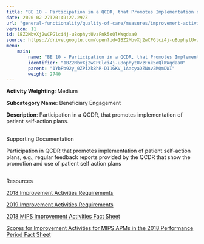 ```yaml
---
title: "BE 10 - Participation in a QCDR, that Promotes Implementation of Patient Self-action Plans."
date: 2020-02-27T20:49:27.297Z
url: "general-functionality/quality-of-care/measures/improvement-activities-measures/2018-improvement-acti_89.html"
version: 11
id: 1BZ2MbvXj2wCPGlci4j-u8ophytUvzFnk5oQlKWqdaa0
source: https://drive.google.com/open?id=1BZ2MbvXj2wCPGlci4j-u8ophytUvzFnk5oQlKWqdaa0
menu:
    main:
        name: "BE 10 - Participation in a QCDR, that Promotes Implementation of Patient Self-action Plans."
        identifier: "1BZ2MbvXj2wCPGlci4j-u8ophytUvzFnk5oQlKWqdaa0"
        parent: "1YbPb92y_0ZPiXk8hR-D11GKV_1AacyaOZNnv2MQmDWI"
        weight: 2740
---
```









**Activity Weighting**: Medium

**Subcategory Name**: Beneficiary Engagement

**Description**: Participation in a QCDR, that promotes implementation of patient self-action plans.





## 

Supporting Documentation

Participation in QCDR that promotes implementation of patient self-action plans, e.g., regular feedback reports provided by the QCDR that show the promotion and use of patient self action plans







## 

Resources

[2018 Improvement Activities Requirements](https://qpp.cms.gov/mips/improvement-activities?py=2018)

[2019 Improvement Activities Requirements](https://qpp.cms.gov/mips/improvement-activities?py=2019)

[2018 MIPS Improvement Activities Fact Sheet](https://qpp.cms.gov/resource/2018%20MIPS%20Improvement%20Activities%20Fact%20Sheet)

[Scores for Improvement Activities for MIPS APMs in the 2018 Performance Period Fact Sheet](https://qpp.cms.gov/resource/2018%20MIPS%20APMs%20improvement%20Activities%20scores%20fact%20sheet)

